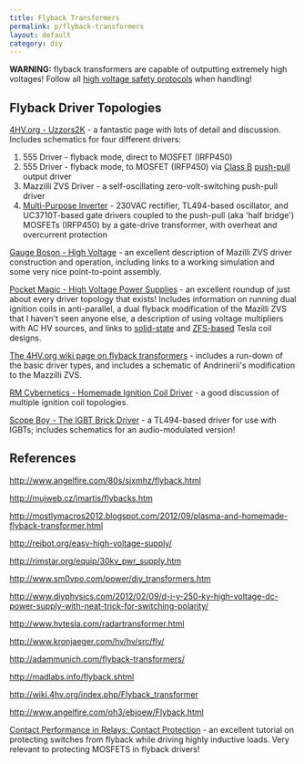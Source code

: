 ```yaml
---
title: Flyback Transformers
permalink: p/flyback-transformers
layout: default
category: diy
---
```


**WARNING:** flyback transformers are capable of outputting extremely high voltages! Follow all [high voltage safety protocols](http://www.pupman.com/safety.htm) when handling!

Flyback Driver Topologies
-------------------------

[4HV.org - Uzzors2K](http://uzzors2k.4hv.org/index.php?page=flybacktransformerdrivers) - a fantastic page with lots of detail and discussion. Includes schematics for four different drivers:

1.  555 Driver - flyback mode, direct to MOSFET (IRFP450)
2.  555 Driver - flyback mode, to MOSFET (IRFP450) via [Class B](http://en.wikipedia.org/wiki/Amplifier_class#Class_B) [push-pull](http://en.wikipedia.org/wiki/Push-pull_output) output driver
3.  Mazzilli ZVS Driver - a self-oscillating zero-volt-switching push-pull driver
4.  [Multi-Purpose Inverter](http://uzzors2k.4hv.org/index.php?page=multiinverter) - 230VAC rectifier, TL494-based oscillator, and UC3710T-based gate drivers coupled to the push-pull (aka 'half bridge') MOSFETs (IRFP450) by a gate-drive transformer, with overheat and overcurrent protection

[Gauge Boson - High Voltage](http://gaugeboson.com/electronics/high_voltage.html) - an excellent description of Mazilli ZVS driver construction and operation, including links to a working simulation and some very nice point-to-point assembly.

[Pocket Magic - High Voltage Power Supplies](http://www.pocketmagic.net/2009/07/high-voltage-power-supplies/#.U5AT3HVdXCJ) - an excellent roundup of just about every driver topology that exists! Includes information on running dual ignition coils in anti-parallel, a dual flyback modification of the Mazilli ZVS that I haven't seen anyone else, a description of using voltage multipliers with AC HV sources, and links to [solid-state](http://www.pocketmagic.net/2009/12/high-frequency-solid-state-tesla-coil-hf-sstc/#.U5AVGHVdXCI) and [ZFS-based](http://www.pocketmagic.net/2009/01/tesla-coil-2/#.U5AVHXVdXCIMazilli) Tesla coil designs.

[The 4HV.org wiki page on flyback transformers](http://wiki.4hv.org/index.php/Flyback_transformer) - includes a run-down of the basic driver types, and includes a schematic of Andrinerii's modification to the Mazzilli ZVS.

[RM Cybernetics - Homemade Ignition Coil Driver](http://www.rmcybernetics.com/projects/DIY_Devices/homemade_ignition_coil_driver.htm) - a good discussion of multiple ignition coil topologies.

[Scope Boy - The IGBT Brick Driver](http://scopeboy.com/tesla/flyback.html) - a TL494-based driver for use with IGBTs; includes schematics for an audio-modulated version!

References
----------

<http://www.angelfire.com/80s/sixmhz/flyback.html>

<http://mujweb.cz/jmartis/flybacks.htm>

<http://mostlymacros2012.blogspot.com/2012/09/plasma-and-homemade-flyback-transformer.html>

<http://reibot.org/easy-high-voltage-supply/>

<http://rimstar.org/equip/30kv_pwr_supply.htm>

<http://www.sm0vpo.com/power/diy_transformers.htm>

<http://www.diyphysics.com/2012/02/09/d-i-y-250-kv-high-voltage-dc-power-supply-with-neat-trick-for-switching-polarity/>

<http://www.hvtesla.com/radartransformer.html>

<http://www.kronjaeger.com/hv/hv/src/fly/>

<http://adammunich.com/flyback-transformers/>

<http://madlabs.info/flyback.shtml>

<http://wiki.4hv.org/index.php/Flyback_transformer>

<http://www.angelfire.com/oh3/ebjoew/Flyback.html>

[Contact Performance in Relays: Contact Protection](http://www.leachintl2.com/english/english2/vol6/properties/00049.html) - an excellent tutorial on protecting switches from flyback while driving highly inductive loads. Very relevant to protecting MOSFETS in flyback drivers!
